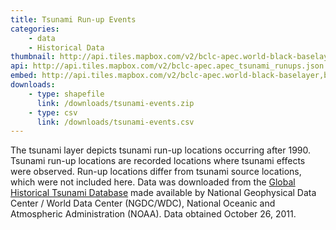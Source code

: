 ```yaml
---
title: Tsunami Run-up Events
categories: 
    - data
    - Historical Data
thumbnail: http://api.tiles.mapbox.com/v2/bclc-apec.world-black-baselayer,bclc-apec.apec_tsunami_runups,mapbox.world-borders-light/3/6/3.png128
api: http://api.tiles.mapbox.com/v2/bclc-apec.apec_tsunami_runups.json
embed: http://api.tiles.mapbox.com/v2/bclc-apec.world-black-baselayer,bclc-apec.apec_tsunami_runups,mapbox.world-borders-light/mm/zoompan,tooltips,legend,zoomwheel,bwdetect,zoombox,attribution.html#3/14.212612560780041/132.0442577991364
downloads:
    - type: shapefile
      link: /downloads/tsunami-events.zip
    - type: csv
      link: /downloads/tsunami-events.csv
---
```

<p>The tsunami layer depicts tsunami run-up locations occurring after 1990. Tsunami run-up locations are recorded locations where tsunami effects were observed. Run-up locations differ from tsunami source locations, which were not included here. Data was downloaded from the <a href="http://www.ngdc.noaa.gov/hazard/tsu_db.shtml">Global Historical Tsunami Database</a> made available by National Geophysical Data Center / World Data Center (NGDC/WDC), National Oceanic and Atmospheric Administration (NOAA). Data obtained October 26, 2011.</p>